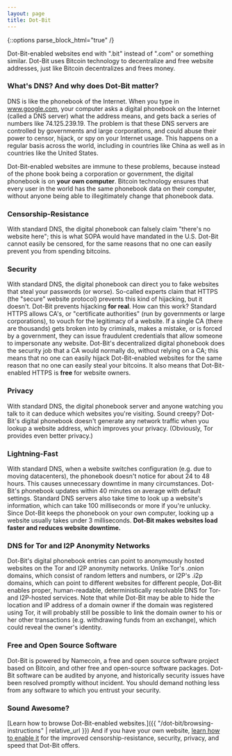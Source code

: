 ```yaml
---
layout: page
title: Dot-Bit
---
```


{::options parse_block_html="true" /}

Dot-Bit-enabled websites end with ".bit" instead of ".com" or something similar. Dot-Bit uses Bitcoin technology to decentralize and free website addresses, just like Bitcoin decentralizes and frees money.

### What's DNS? And why does Dot-Bit matter?

DNS is like the phonebook of the Internet. When you type in www.google.com, your computer asks a digital phonebook on the Internet (called a DNS server) what the address means, and gets back a series of numbers like 74.125.239.19. The problem is that these DNS servers are controlled by governments and large corporations, and could abuse their power to censor, hijack, or spy on your Internet usage. This happens on a regular basis across the world, including in countries like China as well as in countries like the United States.

Dot-Bit-enabled websites are immune to these problems, because instead of the phone book being a corporation or government, the digital phonebook is on __your own computer__. Bitcoin technology ensures that every user in the world has the same phonebook data on their computer, without anyone being able to illegitimately change that phonebook data.

### Censorship-Resistance

With standard DNS, the digital phonebook can falsely claim "there's no website here"; this is what SOPA would have mandated in the U.S. Dot-Bit cannot easily be censored, for the same reasons that no one can easily prevent you from spending bitcoins.

### Security

With standard DNS, the digital phonebook can direct you to fake websites that steal your passwords (or worse). So-called experts claim that HTTPS (the "secure" website protocol) prevents this kind of hijacking, but it doesn't. Dot-Bit prevents hijacking __for real__. How can this work? Standard HTTPS allows CA's, or "certificate authorities" (run by governments or large corporations), to vouch for the legitimacy of a website. If a single CA (there are thousands) gets broken into by criminals, makes a mistake, or is forced by a government, they can issue fraudulent credentials that allow someone to impersonate any website. Dot-Bit's decentralized digital phonebook does the security job that a CA would normally do, without relying on a CA; this means that no one can easily hijack Dot-Bit-enabled websites for the same reason that no one can easily steal your bitcoins. It also means that Dot-Bit-enabled HTTPS is __free__ for website owners.

### Privacy

With standard DNS, the digital phonebook server and anyone watching you talk to it can deduce which websites you're visiting. Sound creepy? Dot-Bit's digital phonebook doesn't generate any network traffic when you lookup a website address, which improves your privacy. (Obviously, Tor provides even better privacy.)

### Lightning-Fast

With standard DNS, when a website switches configuration (e.g. due to moving datacenters), the phonebook doesn't notice for about 24 to 48 hours. This causes unnecessary downtime in many circumstances. Dot-Bit's phonebook updates within 40 minutes on average with default settings. Standard DNS servers also take time to look up a website's information, which can take 100 milliseconds or more if you're unlucky. Since Dot-Bit keeps the phonebook on your own computer, looking up a website usually takes under 3 milliseconds. __Dot-Bit makes websites load faster and reduces website downtime.__

### DNS for Tor and I2P Anonymity Networks

Dot-Bit's digital phonebook entries can point to anonymously hosted websites on the Tor and I2P anonymity networks. Unlike Tor's .onion domains, which consist of random letters and numbers, or I2P's .i2p domains, which can point to different websites for different people, Dot-Bit enables proper, human-readable, deterministically resolvable DNS for Tor- and I2P-hosted services. Note that while Dot-Bit may be able to hide the location and IP address of a domain owner if the domain was registered using Tor, it will probably still be possible to link the domain owner to his or her other transactions (e.g. withdrawing funds from an exchange), which could reveal the owner's identity.

### Free and Open Source Software

Dot-Bit is powered by Namecoin, a free and open source software project based on Bitcoin, and other free and open-source software packages. Dot-Bit software can be audited by anyone, and historically security issues have been resolved promptly without incident. You should demand nothing less from any software to which you entrust your security.

### Sound Awesome?

[Learn how to browse Dot-Bit-enabled websites.]({{ "/dot-bit/browsing-instructions" | relative_url }}) And if you have your own website, [learn how to enable it]({{site.baseurl}}docs/name-owners) for the improved censorship-resistance, security, privacy, and speed that Dot-Bit offers.
